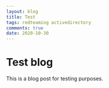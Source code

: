 ```yaml
---
layout: blog
title: Test
tags: redteaming activedirectory
comments: true
date: 2020-10-30
---
```


# Test blog

This is a blog post for testing purposes.
